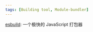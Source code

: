```yaml
---
tags: [Building tool, Module-bundler]
---
```


[esbuild](https://esbuild.github.io/): 一个极快的 JavaScript 打包器